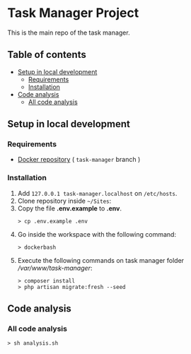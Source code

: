 # Task Manager Project

This is the main repo of the task manager.

## Table of contents

- [Setup in local development](#setup-in-local-development)
    - [Requirements](#requirements)
    - [Installation](#installation)
- [Code analysis](#code-analysis)
    - [All code analysis](#all-code-analysis)

## Setup in local development

### Requirements

- [Docker repository](https://github.com/PerezRaul/docker) ( `task-manager` branch )

### Installation
1. Add `127.0.0.1 task-manager.localhost` on `/etc/hosts`.
2. Clone repository inside `~/Sites`:
3. Copy the file **.env.example** to **.env**.
    ```shell
    > cp .env.example .env
    ```
4. Go inside the workspace with the following command:
    ```shell
    > dockerbash
    ```
5. Execute the following commands on task manager folder _/var/www/task-manager_:
    ```shell
    > composer install
    > php artisan migrate:fresh --seed
    ```

## Code analysis

### All code analysis

```shell
> sh analysis.sh
```
